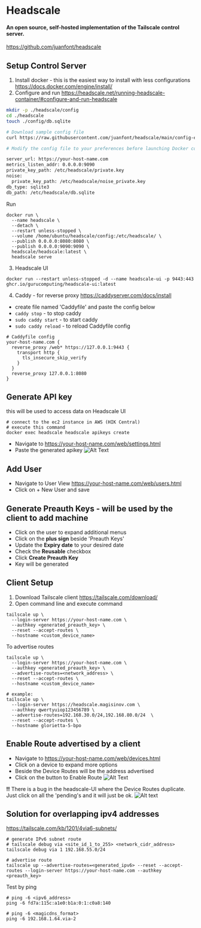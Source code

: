 # Headscale
#### An open source, self-hosted implementation of the Tailscale control server.

https://github.com/juanfont/headscale

## Setup Control Server
1. Install docker - this is the easiest way to install with less configurations
https://docs.docker.com/engine/install/
2. Configure and run https://headscale.net/running-headscale-container/#configure-and-run-headscale
```bash
mkdir -p ./headscale/config
cd ./headscale
touch ./config/db.sqlite

# Download sample config file
curl https://raw.githubusercontent.com/juanfont/headscale/main/config-example.yaml -o ./config/config.yaml

# Modify the config file to your preferences before launching Docker container. Here are some settings that you likely want:

server_url: https://your-host-name.com
metrics_listen_addr: 0.0.0.0:9090
private_key_path: /etc/headscale/private.key
noise:
  private_key_path: /etc/headscale/noise_private.key
db_type: sqlite3
db_path: /etc/headscale/db.sqlite
```

Run
```
docker run \
  --name headscale \
  --detach \
  --restart unless-stopped \
  --volume /home/ubuntu/headscale/config:/etc/headscale/ \
  --publish 0.0.0.0:8080:8080 \
  --publish 0.0.0.0:9090:9090 \
  headscale/headscale:latest \
  headscale serve
```

3. Headscale UI
```
docker run --restart unless-stopped -d --name headscale-ui -p 9443:443 ghcr.io/gurucomputing/headscale-ui:latest
```

4. Caddy - for reverse proxy
https://caddyserver.com/docs/install
- create file named 'Caddyfile' and paste the config below
- `caddy stop` - to stop caddy
- `sudo caddy start` - to start caddy
- `sudo caddy reload` - to reload Caddyfile config
```
# Caddyfile config
your-host-name.com {
  reverse_proxy /web* https://127.0.0.1:9443 {
    transport http {
      tls_insecure_skip_verify
    }
  }
  reverse_proxy 127.0.0.1:8080
}
```

## Generate API key
this will be used to access data on Headscale UI
```
# connect to the ec2 instance in AWS (HIK Central)
# execute this command
docker exec headscale headscale apikeys create
```
- Navigate to https://your-host-name.com/web/settings.html
- Paste the generated apikey 
![Alt Text](https://s11.gifyu.com/images/SgEwU.gif)


## Add User
- Navigate to User View https://your-host-name.com/web/users.html
- Click on + New User and save


## Generate Preauth Keys - will be used by the client to add machine
- Click on the user to expand additional menus
- Click on the **plus sign** beside 'Preauth Keys'
- Update the **Expiry date** to your desired date
- Check the **Reusable** checkbox
- Click **Create Preauth Key**
- Key will be generated

## Client Setup
1. Download Tailscale client
https://tailscale.com/download/
2. Open command line and execute command
```
tailscale up \
  --login-server https://your-host-name.com \
  --authkey <generated_preauth_key> \
  --reset --accept-routes \
  --hostname <custom_device_name>
```
To advertise routes
```
tailscale up \
  --login-server https://your-host-name.com \
  --authkey <generated_preauth_key> \
  --advertise-routes=<network_address> \
  --reset --accept-routes \
  --hostname <custom_device_name>
  
# example:
tailscale up \
  --login-server https://headscale.magisinov.com \
  --authkey qwertyuiop123456789 \
  --advertise-routes=192.168.30.0/24,192.168.80.0/24  \
  --reset --accept-routes \
  --hostname glorietta-5-bpo
```


## Enable Route advertised by a client
- Navigate to https://your-host-name.com/web/devices.html
- Click on a device to expand more options
- Beside the Device Routes will be the address advertised
- Click on the button to Enable Route
![Alt Text](https://s11.gifyu.com/images/SgE3L.gif)

**!!** There is a bug in the headscale-UI where the Device Routes duplicate. Just click on all the 'pending's and it will just be ok.
![Alt text](headscaleUI-bug.png)

## Solution for overlapping ipv4 addresses
https://tailscale.com/kb/1201/4via6-subnets/

```
# generate IPv6 subnet route
# tailscale debug via <site_id_1_to_255> <network_cidr_address>
tailscale debug via 1 192.168.55.0/24

# advertise route
tailscale up --advertise-routes=<generated_ipv6> --reset --accept-routes --login-server https://your-host-name.com --authkey <preauth_key>
```

Test by ping
```
# ping -6 <ipv6_address> 
ping -6 fd7a:115c:a1e0:b1a:0:1:c0a8:140 

# ping -6 <magicdns_format> 
ping -6 192.168.1.64.via-2 
```
